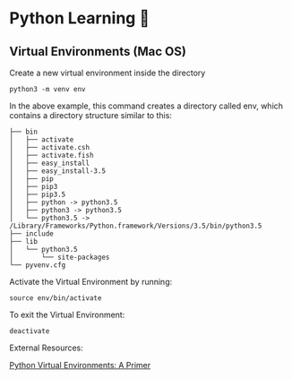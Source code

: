 # Python Learning :snake:

## Virtual Environments (Mac OS)

Create a new virtual environment inside the directory

`python3 -m venv env`

In the above example, this command creates a directory called env, which contains a directory structure similar to this:

```
├── bin
│   ├── activate
│   ├── activate.csh
│   ├── activate.fish
│   ├── easy_install
│   ├── easy_install-3.5
│   ├── pip
│   ├── pip3
│   ├── pip3.5
│   ├── python -> python3.5
│   ├── python3 -> python3.5
│   └── python3.5 -> /Library/Frameworks/Python.framework/Versions/3.5/bin/python3.5
├── include
├── lib
│   └── python3.5
│       └── site-packages
└── pyvenv.cfg
```
Activate the Virtual Environment by running: 

`source env/bin/activate`

To exit the Virtual Environment:

`deactivate`

External Resources:

[Python Virtual Environments: A Primer](https://realpython.com/python-virtual-environments-a-primer/)

